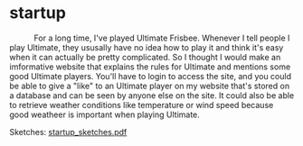 # startup

&nbsp;&nbsp;&nbsp;&nbsp;&nbsp;&nbsp;&nbsp;&nbsp;&nbsp;&nbsp;
For a long time, I've played Ultimate Frisbee. Whenever I tell people I play Ultimate, they ususally have no idea how to play it and think it's easy when it can actually be pretty complicated. So I thought I would make an imformative website that explains the rules for Ultimate and mentions some good Ultimate players. You'll have to login to access the site, and you could be able to give a "like" to an Ultimate player on my website that's stored on a database and can be seen by anyone else on the site. It could also be able to retrieve weather conditions like temperature or wind speed because good weatheer is important when playing Ultimate.  

Sketches: [startup_sketches.pdf](https://github.com/reesberrett/startup/files/11438421/startup_sketches.pdf)
